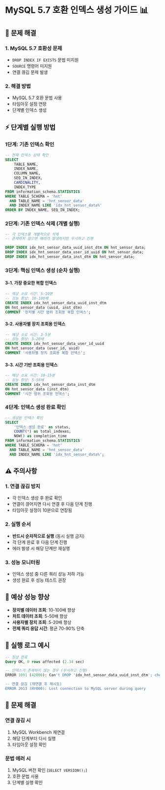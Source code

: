 # MySQL 5.7 호환 인덱스 생성 가이드 📊

## 🚨 문제 해결

### 1. **MySQL 5.7 호환성 문제**
- `DROP INDEX IF EXISTS` 문법 미지원
- `SOURCE` 명령어 미지원
- 연결 끊김 문제 발생

### 2. **해결 방법**
- MySQL 5.7 호환 문법 사용
- 타임아웃 설정 연장
- 단계별 인덱스 생성

## ⚡ 단계별 실행 방법

### 1단계: 기존 인덱스 확인
```sql
-- 현재 인덱스 상태 확인
SELECT 
    TABLE_NAME,
    INDEX_NAME,
    COLUMN_NAME,
    SEQ_IN_INDEX,
    CARDINALITY,
    INDEX_TYPE
FROM information_schema.STATISTICS 
WHERE TABLE_SCHEMA = 'hnt' 
  AND TABLE_NAME = 'hnt_sensor_data'
  AND INDEX_NAME LIKE 'idx_hnt_sensor_data%'
ORDER BY INDEX_NAME, SEQ_IN_INDEX;
```

### 2단계: 기존 인덱스 삭제 (개별 실행)
```sql
-- 각 인덱스를 개별적으로 삭제
-- 존재하지 않으면 에러가 발생하지만 무시하고 진행

DROP INDEX idx_hnt_sensor_data_uuid_inst_dtm ON hnt_sensor_data;
DROP INDEX idx_hnt_sensor_data_user_id_uuid ON hnt_sensor_data;
DROP INDEX idx_hnt_sensor_data_inst_dtm ON hnt_sensor_data;
```

### 3단계: 핵심 인덱스 생성 (순차 실행)

#### 3-1. 가장 중요한 복합 인덱스
```sql
-- 예상 소요 시간: 5-10분
-- 성능 향상: 10-100배
CREATE INDEX idx_hnt_sensor_data_uuid_inst_dtm 
ON hnt_sensor_data (uuid, inst_dtm) 
COMMENT '장치별 시간 범위 조회용 복합 인덱스';
```

#### 3-2. 사용자별 장치 조회용 인덱스
```sql
-- 예상 소요 시간: 3-5분
-- 성능 향상: 5-20배
CREATE INDEX idx_hnt_sensor_data_user_id_uuid 
ON hnt_sensor_data (user_id, uuid) 
COMMENT '사용자별 장치 조회용 복합 인덱스';
```

#### 3-3. 시간 기반 조회용 인덱스
```sql
-- 예상 소요 시간: 10-15분
-- 성능 향상: 5-50배
CREATE INDEX idx_hnt_sensor_data_inst_dtm 
ON hnt_sensor_data (inst_dtm) 
COMMENT '시간 범위 조회용 인덱스';
```

### 4단계: 인덱스 생성 완료 확인
```sql
-- 생성된 인덱스 확인
SELECT 
    '인덱스 생성 완료' as status,
    COUNT(*) as total_indexes,
    NOW() as completion_time
FROM information_schema.STATISTICS 
WHERE TABLE_SCHEMA = 'hnt' 
  AND TABLE_NAME = 'hnt_sensor_data'
  AND INDEX_NAME LIKE 'idx_hnt_sensor_data%';
```

## ⚠️ 주의사항

### 1. **연결 끊김 방지**
- 각 인덱스 생성 후 완료 확인
- 연결이 끊어지면 다시 연결 후 다음 단계 진행
- 타임아웃 설정이 10분으로 연장됨

### 2. **실행 순서**
- **반드시 순차적으로 실행** (동시 실행 금지)
- 각 단계 완료 후 다음 단계 진행
- 에러 발생 시 해당 단계만 재실행

### 3. **성능 모니터링**
- 인덱스 생성 중 다른 쿼리 성능 저하 가능
- 생성 완료 후 성능 테스트 권장

## 🚀 예상 성능 향상

- **장치별 데이터 조회**: 10-100배 향상
- **차트 데이터 조회**: 5-50배 향상
- **사용자별 장치 조회**: 5-20배 향상
- **전체 쿼리 응답 시간**: 평균 70-90% 단축

## 📝 실행 로그 예시

```sql
-- 정상 완료
Query OK, 0 rows affected (2.34 sec)

-- 인덱스가 존재하지 않는 경우 (무시하고 진행)
ERROR 1091 (42000): Can't DROP 'idx_hnt_sensor_data_uuid_inst_dtm'; check that column/key exists

-- 연결 끊김 (재연결 후 재시도)
ERROR 2013 (HY000): Lost connection to MySQL server during query
```

## 🔧 문제 해결

### 연결 끊김 시
1. MySQL Workbench 재연결
2. 해당 단계부터 다시 실행
3. 타임아웃 설정 확인

### 문법 에러 시
1. MySQL 버전 확인 (`SELECT VERSION();`)
2. 호환 문법 사용
3. 단계별 실행 확인
